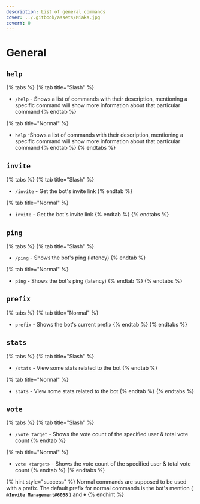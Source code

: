 ```yaml
---
description: List of general commands
cover: ../.gitbook/assets/Miaka.jpg
coverY: 0
---
```


# General

## `help`

{% tabs %}
{% tab title="Slash" %}
* `/help` - Shows a list of commands with their description, mentioning a specific command will show more information about that particular command
{% endtab %}

{% tab title="Normal" %}
* `help` -Shows a list of commands with their description, mentioning a specific command will show more information about that particular command
{% endtab %}
{% endtabs %}

## `invite`

{% tabs %}
{% tab title="Slash" %}
* `/invite` - Get the bot's invite link
{% endtab %}

{% tab title="Normal" %}
* `invite` - Get the bot's invite link
{% endtab %}
{% endtabs %}

## `ping`

{% tabs %}
{% tab title="Slash" %}
* `/ping` - Shows the bot's ping (latency)
{% endtab %}

{% tab title="Normal" %}
* `ping` - Shows the bot's ping (latency)
{% endtab %}
{% endtabs %}

## `prefix`

{% tabs %}
{% tab title="Normal" %}
* `prefix` - Shows the bot's current prefix
{% endtab %}
{% endtabs %}

## `stats`

{% tabs %}
{% tab title="Slash" %}
* `/stats` - View some stats related to the bot
{% endtab %}

{% tab title="Normal" %}
* `stats` - View some stats related to the bot
{% endtab %}
{% endtabs %}

## `vote`

{% tabs %}
{% tab title="Slash" %}
* `/vote target` - Shows the vote count of the specified user & total vote count
{% endtab %}

{% tab title="Normal" %}
* `vote <target>` - Shows the vote count of the specified user & total vote count
{% endtab %}
{% endtabs %}

{% hint style="success" %}
Normal commands are supposed to be used with a prefix. The default prefix for normal commands is the bot's mention ( **`@Invite Management#6068`** ) and **`+`**
{% endhint %}
